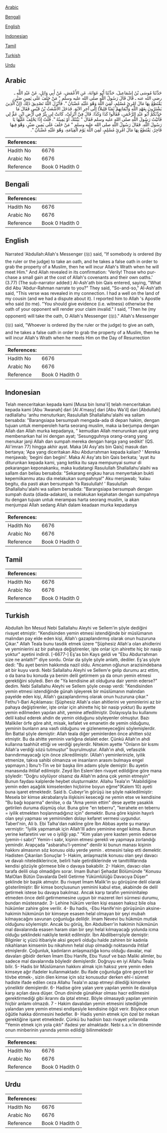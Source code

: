 [Arabic](#arabic)

[Bengali](#bengali)

[English](#english)

[Indonesian](#indonesian)

[Tamil](#tamil)

[Turkish](#turkish)

[Urdu](#urdu)

## Arabic


<div dir="rtl" lang="ar" style={{fontSize:'larger',backgroundColor:'#f8f9fa',padding:20}}>
حَدَّثَنَا مُوسَى بْنُ إِسْمَاعِيلَ، حَدَّثَنَا أَبُو عَوَانَةَ، عَنِ الأَعْمَشِ، عَنْ أَبِي وَائِلٍ، عَنْ عَبْدِ اللَّهِ ـ رضى الله عنه ـ قَالَ قَالَ رَسُولُ اللَّهِ صلى الله عليه وسلم ‏"‏ مَنْ حَلَفَ عَلَى يَمِينِ صَبْرٍ، يَقْتَطِعُ بِهَا مَالَ امْرِئٍ مُسْلِمٍ، لَقِيَ اللَّهَ وَهْوَ عَلَيْهِ غَضْبَانُ ‏"‏‏.‏ فَأَنْزَلَ اللَّهُ تَصْدِيقَ ذَلِكَ ‏(‏إِنَّ الَّذِينَ يَشْتَرُونَ بِعَهْدِ اللَّهِ وَأَيْمَانِهِمْ ثَمَنًا قَلِيلاً‏)‏ إِلَى آخِرِ الآيَةِ‏.‏ فَدَخَلَ الأَشْعَثُ بْنُ قَيْسٍ فَقَالَ مَا حَدَّثَكُمْ أَبُو عَبْدِ الرَّحْمَنِ، فَقَالُوا كَذَا وَكَذَا‏.‏ قَالَ فِيَّ أُنْزِلَتْ، كَانَتْ لِي بِئْرٌ فِي أَرْضِ ابْنِ عَمٍّ لِي فَأَتَيْتُ رَسُولَ اللَّهِ صلى الله عليه وسلم فَقَالَ ‏"‏ بَيِّنَتُكَ أَوْ يَمِينُهُ ‏"‏‏.‏ قُلْتُ إِذًا يَحْلِفُ عَلَيْهَا يَا رَسُولَ اللَّهِ‏.‏ فَقَالَ رَسُولُ اللَّهِ صلى الله عليه وسلم ‏"‏ مَنْ حَلَفَ عَلَى يَمِينِ صَبْرٍ، وَهْوَ فِيهَا فَاجِرٌ، يَقْتَطِعُ بِهَا مَالَ امْرِئٍ مُسْلِمٍ، لَقِيَ اللَّهَ يَوْمَ الْقِيَامَةِ، وَهْوَ عَلَيْهِ غَضْبَانُ ‏"‏‏.‏
</div>
<div style={{backgroundColor:'#f8f9fa',padding:20, marginBottom: 10}}><table> <thead> <tr> <th>References:</th> <th></th> </tr> </thead> <tbody><tr><td>Hadith No</td><td>6676</td></tr><tr><td>Arabic No</td><td>6676</td></tr><tr><td>Reference</td><td>Book 0 Hadith 0</td></tr></tbody></table></div>

## Bengali


<div dir="ltr" lang="bn" style={{fontSize:'larger',backgroundColor:'#f8f9fa',padding:20}}>

</div>
<div style={{backgroundColor:'#f8f9fa',padding:20, marginBottom: 10}}><table> <thead> <tr> <th>References:</th> <th></th> </tr> </thead> <tbody><tr><td>Hadith No</td><td>6676</td></tr><tr><td>Arabic No</td><td>6676</td></tr><tr><td>Reference</td><td>Book 0 Hadith 0</td></tr></tbody></table></div>

## English


<div dir="ltr" lang="en" style={{fontSize:'larger',backgroundColor:'#f8f9fa',padding:20}}>
Narrated 'Abdullah:Allah's Messenger (ﷺ) said, "If somebody is ordered (by the ruler or the judge) to take an oath, and he takes a false oath in order to grab the property of a Muslim, then he will incur Allah's Wrath when he will meet Him." And Allah revealed in its confirmation: 'Verily! Those who purchase a small gain at the cost of Allah's covenants and their own oaths.' (3.77) (The sub-narrator added:) Al-Ash'ath bin Qais entered, saying, "What did Abu 'Abdur-Rahman narrate to you?" They said, "So-and-so," Al-Ash'ath said, "This verse was revealed in my connection. I had a well on the land of my cousin (and we had a dispute about it). I reported him to Allah 's Apostle who said (to me). "You should give evidence (i.e. witness) otherwise the oath of your opponent will render your claim invalid." I said, "Then he (my opponent) will take the oath, O Allah's Messenger (ﷺ)." Allah's Messenger (ﷺ) said, "Whoever is ordered (by the ruler or the judge) to give an oath, and he takes a false oath in order to grab the property of a Muslim, then he will incur Allah's Wrath when he meets Him on the Day of Resurrection
</div>
<div style={{backgroundColor:'#f8f9fa',padding:20, marginBottom: 10}}><table> <thead> <tr> <th>References:</th> <th></th> </tr> </thead> <tbody><tr><td>Hadith No</td><td>6676</td></tr><tr><td>Arabic No</td><td>6676</td></tr><tr><td>Reference</td><td>Book 0 Hadith 0</td></tr></tbody></table></div>

## Indonesian


<div dir="ltr" lang="id" style={{fontSize:'larger',backgroundColor:'#f8f9fa',padding:20}}>
Telah menceritakan kepada kami [Musa bin Isma'il] telah menceritakan kepada kami [Abu 'Awanah] dari [Al A'masy] dari [Abu Wa'il] dari [Abdullah] radliallahu 'anhu menuturkan; Rasulullah Shallallahu'alaihi wa sallam bersabda: "Barangsiapa bersumpah mengada-ada di depan hakim, dengan tujuan untuk memperoleh harta seorang muslim, maka ia berjumpa dengan Allah dan Allah murka kepadanya, " kemudian Allah menurunkan ayat yang membenarkan hal ini dengan ayat; 'Sesungguhnya orang-orang yang menukar janji Allah dan sumpah mereka dengan harga yang sedikit' (QS. Ali'imran 77) hingga akhir ayat. Maka [Al Asy'ats bin Qais] masuk dan bertanya; 'Apa yang diceritakan Abu Abdurrahman kepada kalian? ' Mereka menjawab; 'begini dan begini'. Maka Al Asy'ats bin Qais berkata; 'ayat itu diturunkan kepada kami, yang ketika itu saya mempunyai sumur di pekarangan keponakanku, maka kudatangi Rasulullah Shallallahu'alaihi wa sallam dan beliau bersabda: "Sekarang engkau harus menyertakan bukti kepemiikanmu atau dia melakukan sumpahnya!" Aku menjawab; 'kalau begitu, dia pasti akan bersumpah Ya Rasulullah! ' Rasulullah Shallallahu'alaihi wa sallam bersabda: "Barangsiapa bersumpah dengan sumpah dusta (diada-adakan), ia melakukan kejahatan dengan sumpahnya itu dengan tujuan untuk merampas harta seorang muslim, ia akan menjumpai Allah sedang Allah dalam keadaan murka kepadanya
</div>
<div style={{backgroundColor:'#f8f9fa',padding:20, marginBottom: 10}}><table> <thead> <tr> <th>References:</th> <th></th> </tr> </thead> <tbody><tr><td>Hadith No</td><td>6676</td></tr><tr><td>Arabic No</td><td>6676</td></tr><tr><td>Reference</td><td>Book 0 Hadith 0</td></tr></tbody></table></div>

## Tamil


<div dir="ltr" lang="ta" style={{fontSize:'larger',backgroundColor:'#f8f9fa',padding:20}}>

</div>
<div style={{backgroundColor:'#f8f9fa',padding:20, marginBottom: 10}}><table> <thead> <tr> <th>References:</th> <th></th> </tr> </thead> <tbody><tr><td>Hadith No</td><td>6676</td></tr><tr><td>Arabic No</td><td>6676</td></tr><tr><td>Reference</td><td>Book 0 Hadith 0</td></tr></tbody></table></div>

## Turkish


<div dir="ltr" lang="tr" style={{fontSize:'larger',backgroundColor:'#f8f9fa',padding:20}}>
Abdullah İbn Mesud Nebi Sallallahu Aleyhi ve Sellem'in şöyle dediğini rivayet etmiştir: "Kendisinden yemin etmesi istendiğinde bir müslümanın malından pay elde eden kişi, Allah'ı gazaplandırmış olarak onun huzuruna Çıkar." Allah Teala bunu tasdik etmek üzere "Şüphesiz Allah'a olan ahidlerini ve yeminierini az bir pahaya değiştirenler, işte onlar için ahirette hiç bir nasip yoktur" ayetini indirdi. [-6677-] Eş'as bin Kays geldi ve "Ebu Abdurrahman size ne anlattı?" diye sordu. Onlar da şöyle şöyle anlattı, dediler. Eş'as şöyle dedi: "Bu ayet benim hakkımda nazil oldu. Amcamın oğlunun arazisindebana ait bir kuyu vardı. Nebi Sallallahu Aleyhi ve Sellem'e gelip durumu arz ettim, o da bana bu konuda ya benim delil getirmem ya da onun yemin etmesi gerektiğini söyledi. Ben de "Ya kendisine ait olduğuna dair yemin ederse?" dedim. Nebi Sallallahu Aleyhi ve Sellem şöyle cevap verdi: "Kendisinden yemin etmesi istendiğinde günah işleyerek bir müslümanın malından payelde eden kişi, Allah'ı gazaplandırmış olarak onun huzuruna çıkar." Fethu'l-Bari Açıklaması: (Şüphesiz Allah'a olan ahitlerini ve yeminlerini az bir pahaya değiştirenler, işte onlar için ahirette hiç bir nasip yoktur) Bu ayette yemin edilmeden yapılan ahit, yemine atfedilmiştir. Dolayısıyla bu kullanımı delil kabul ederek ahdin de yemin olduğunu söyleyenler olmuştur. Bazı Malikiler örfe göre ahit, misak, kefalet ve emanetin de yemin olduğunu, yeminin bunların ana vasfı olduğunu ve gizlenemeyeceğini söylemişlerdir. İbn Battal şöyle demiştir: Allah teala diğer yeminlerden önce ahitten söz etmiştir. Bu da ahitte yeminin varlığına delalet eder. Çünkü Allah'ın ahdi kullarına taahhüt ettiği ve verdiği şeylerdir. Nitekim ayette "Onların bir kısmı Allah'a verdiği sözü tutmuştur" buyrulmuştur. Allah'ın ahdi, vefasızlık barındırmayacağı için önce zikredilmiştir. (Allah'ı yeminlerinizle, iyilik etmenize, takva sahibi olmanıza ve insanların arasını bulmaya engel yapmayın.) İbnu't-Tin ve bir başka ilim adamı şöyle demiştir: Bu ayetin manasında ihtilaf edilmiştir. Zeyd İbn Eslem'den rivayet edildiğine göre mana şöyledir: "Doğru söylüyor olsanız da Allah'm adına çok yemin etmeyin" Bunun faydası kalplerde heybet oluşturmaktır. Allahu Teala'ın "Alabildiğine yemin eden aşağılık kimselerden hiçbirine boyun eğme"(Kalem 10) ayeti buna işaret etmektedir. Said b. Cubeyr'in görüşü ise şöyle nakledilmiştir: Mesela bir kimse akrabalarıyla ilişkisini keseceği ne yemin etse ve kendisine "Bu bağı koparma" denilse, o da "Ama yemin ettim" dese ayette yasaklık getirilen duruma düşmüş olur. Buna göre "en teberru", "kerahete en teberru = iyilik etmekten hoşlanmadığınız için" demektir. Buna göre kişinin hayırlı olan şeyi yapması ve yemininden dolayı kefaret vermesi uygundur. Taberl'nin, Ali b. Ebi Talha'dan nakline göre İbn Abbas ayete şu manayı vermiştir: "İyilik yapmamak için Allah'lIl adını yeminine engel kılma. Bunun yerine kefaretini ver ve o iyiliği yap." "Kim yalan yere kasten yemin ederse (yemin-i sabr)" Yemin-i sabr, kişinin etmesi gerekli ve yapmaya zorlandığı yemindir. Arapçada "asbarahu'l-yemine" denilir ki bunun manası kişinin hakkını almasının söz konusu oldu yerde yemin . etmesini talep etti demektir. Hadisten Çıkarılan Sonuçlar 1- Hakim, anlaşmazlık konusu olan şeyi davacı ve davalı nitelediklerirıcie, belirli hale getirdiklerinde ve tanıttıWarında kendisi gözüyle görmese bile o davaya bakabilir. 2- Hakim, davacı olan tarafa delili olup olmadığını sorar. İmam Buhari Şehadat Bölümünde "Konusu MalOlan Bütün Davalarda Delil Getirme Yükümlülüğü Davacıya Düşer" şeklinde bir başlık atmıştır. Bu rivayet İmam Malik'in şu görüşüne delil olarak gösterilmiştir: Bir kimse borçlusunun yeminini kabul etse, akabinde de delil getirmek istese bu davaya bakılmaz. Ancak karşı tarafın yemininitalep etmeden önce delil getirmemesine uygun bir mazeret ileri sürmesi durumu, bundan müstesnadır. 3- Lehine hüküm verilen kişi esasen haksız bile olsa hükümler zahire göre verilir. 4- Bu hadis, -Ebu Hanife'nin görüşünün aksine- hakimin hükmünün bir kimseye esasen helal olmayan bir şeyi mubah kılmayacağını savunan çoğunluğa delildir. İmam Nevevi bu hükmün mutlak olduğunu söylemiştir. Ancak bu görüş, İbn Abdulberr'in hakimin hükmünün mal davalarında esasen haram olan bir şeyi helal kılmayacağı yolunda icma olduğu şeklindeki nakliyle tenkit edilmiştir. İbn Abdilberrşöyle demiştir: Bilginler iç yüzü itibariyle aksi geçerli olduğu halde zahiren bir kadınla nikahlanan kimsenin bu nikahının helal olup olmadığı noktasında ihtilaf etmişlerdir. Çoğunluk, kadınların anlaşmazlığa konu olduğu davalar, mal davaları gibidir derken İmam Ebu Hanife, Ebu Yusuf ve bazı Maliki alimler, bu sadece mal davalarında böyledir demişlerdir. Doğruyu en iyi Allahu Teala bilir. 5- Hadis bir Müslümanın hakkını almak için haksız yere yemin eden kimseye ağır ifadeler kullanmaktadır. Bu ifade çoğunluğa göre geçerli bir tövbe etmek-, sizin ölen kimse için söz konusudur derken ehl-i sünnet hadiste ifade edilen ceza Allahu Teala'ın azap etmeyi dilediği kimselere yöneliktir demişlerdir. 6- Hadise göre yalan yere yapılan yemin ile davalıya karşı açılan dava düşer. Onun dininde günahkar olması hacr edilmesini gerektirmediği gibi ikrarını da iptal etmez. Böyle olmasaydı yapılan yeminin hiçbir anlamı olmazdı. 7 - Hakim davalıdan yemin etmesini istediğinde yalandan yere yemin etmesi endişesiyle kendisine öğüt verir. Böylece onun öğütle hakka dönmesini hedefler. 8- Hadis yemin etmek için özel bir mekan gerektiğine işaret etmektedir. Çünkü bu hadisin bazı rivayet yollarında "Yemin etmek için yola çıktı" ifadesi yer almaktadır. Nebi s.a.v.'in döneminde onun minberinin yanında yemin edildiği bilinmektedir
</div>
<div style={{backgroundColor:'#f8f9fa',padding:20, marginBottom: 10}}><table> <thead> <tr> <th>References:</th> <th></th> </tr> </thead> <tbody><tr><td>Hadith No</td><td>6676</td></tr><tr><td>Arabic No</td><td>6676</td></tr><tr><td>Reference</td><td>Book 0 Hadith 0</td></tr></tbody></table></div>

## Urdu


<div dir="rtl" lang="ur" style={{fontSize:'larger',backgroundColor:'#f8f9fa',padding:20}}>

</div>
<div style={{backgroundColor:'#f8f9fa',padding:20, marginBottom: 10}}><table> <thead> <tr> <th>References:</th> <th></th> </tr> </thead> <tbody><tr><td>Hadith No</td><td>6676</td></tr><tr><td>Arabic No</td><td>6676</td></tr><tr><td>Reference</td><td>Book 0 Hadith 0</td></tr></tbody></table></div>